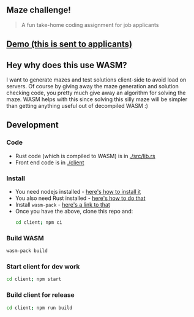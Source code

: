 ## Maze challenge!

> A fun take-home coding assignment for job applicants

## [Demo (this is sent to applicants)](https://maxnachlinger.js.org/maze-challenge/)

## Hey why does this use WASM?

I want to generate mazes and test solutions client-side to avoid load on servers.
Of course by giving away the maze generation and solution checking code,
you pretty much give away an algorithm for solving the maze. WASM helps with
this since solving this silly maze will be simpler than getting anything useful
out of decompiled WASM :)

## Development

### Code

- Rust code (which is compiled to WASM) is in [./src/lib.rs](./src/lib.rs)
- Front end code is in [./client](client)

### Install

- You need nodejs installed - [here's how to install it](https://nodejs.org/)
- You also need Rust installed - [here's how to do that](https://www.rust-lang.org/tools/install)
- Install `wasm-pack` - [here's a link to that](https://rustwasm.github.io/wasm-pack/installer/)
- Once you have the above, clone this repo and:
  ```sh
  cd client; npm ci
  ```

### Build WASM

```sh
wasm-pack build
```

### Start client for dev work

```sh
cd client; npm start
```

### Build client for release

```sh
cd client; npm run build
```
